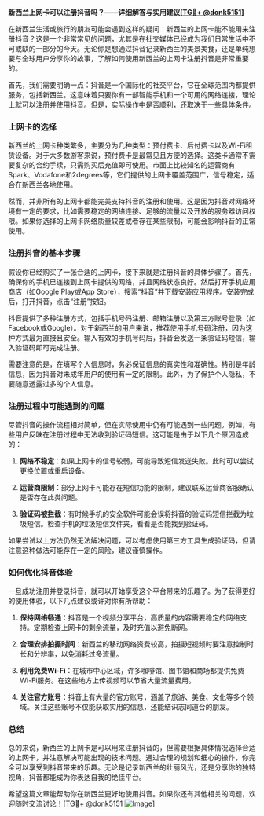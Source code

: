 **新西兰上网卡可以注册抖音吗？——详细解答与实用建议[[TG💪+ @donk5151](https://t.me/s/donk5151)]**

在新西兰生活或旅行的朋友可能会遇到这样的疑问：新西兰的上网卡能不能用来注册抖音？这是一个非常常见的问题，尤其是在社交媒体已经成为我们日常生活中不可或缺的一部分的今天。无论你是想通过抖音记录新西兰的美景美食，还是单纯想要与全球用户分享你的故事，了解如何使用新西兰的上网卡注册抖音是非常重要的。

首先，我们需要明确一点：抖音是一个国际化的社交平台，它在全球范围内都提供服务，包括新西兰。这意味着只要你有一部智能手机和一个可用的网络连接，理论上就可以注册并使用抖音。但是，实际操作中是否顺利，还取决于一些具体条件。

### **上网卡的选择**

新西兰的上网卡种类繁多，主要分为几种类型：预付费卡、后付费卡以及Wi-Fi租赁设备。对于大多数游客来说，预付费卡是最常见且方便的选择。这类卡通常不需要复杂的合约手续，只需购买后充值即可使用。市面上比较知名的运营商有Spark、Vodafone和2degrees等，它们提供的上网卡覆盖范围广，信号稳定，适合在新西兰各地使用。

然而，并非所有的上网卡都能完美支持抖音的注册和使用。这是因为抖音对网络环境有一定的要求，比如需要稳定的网络连接、足够的流量以及开放的服务器访问权限。如果你选择的上网卡网络质量较差或者存在某些限制，可能会影响抖音的正常使用。

### **注册抖音的基本步骤**

假设你已经购买了一张合适的上网卡，接下来就是注册抖音的具体步骤了。首先，确保你的手机已连接到上网卡提供的网络，并且网络状态良好。然后打开手机应用商店（如Google Play或App Store），搜索“抖音”并下载安装应用程序。安装完成后，打开抖音，点击“注册”按钮。

抖音提供了多种注册方式，包括手机号码注册、邮箱注册以及第三方账号登录（如Facebook或Google）。对于新西兰的用户来说，推荐使用手机号码注册，因为这种方式最为直接且安全。输入有效的手机号码后，抖音会发送一条验证码短信，输入验证码即可完成注册。

需要注意的是，在填写个人信息时，务必保证信息的真实性和准确性。特别是年龄信息，因为抖音对未成年用户的使用有一定的限制。此外，为了保护个人隐私，不要随意透露过多的个人信息。

### **注册过程中可能遇到的问题**

尽管抖音的操作流程相对简单，但在实际使用中仍有可能遇到一些问题。例如，有些用户反映在注册过程中无法收到验证码短信。这可能是由于以下几个原因造成的：

1. **网络不稳定**：如果上网卡的信号较弱，可能导致短信发送失败。此时可以尝试更换位置或重启设备。
   
2. **运营商限制**：部分上网卡可能存在短信功能的限制，建议联系运营商客服确认是否存在此类问题。

3. **验证码被拦截**：有时候手机的安全软件可能会误将抖音的验证码短信拦截为垃圾短信。检查手机的垃圾短信文件夹，看看是否能找到验证码。

如果尝试以上方法仍然无法解决问题，可以考虑使用第三方工具生成验证码，但请注意这种做法可能存在一定的风险，建议谨慎操作。

### **如何优化抖音体验**

一旦成功注册并登录抖音，就可以开始享受这个平台带来的乐趣了。为了获得更好的使用体验，以下几点建议或许对你有所帮助：

1. **保持网络畅通**：抖音是一个视频分享平台，高质量的内容需要稳定的网络支持。定期检查上网卡的剩余流量，及时充值以避免断网。

2. **合理安排拍摄时间**：新西兰的移动网络资费较高，拍摄短视频时要注意控制时长和分辨率，以免消耗过多流量。

3. **利用免费Wi-Fi**：在城市中心区域，许多咖啡馆、图书馆和商场都提供免费Wi-Fi服务。在这些地方上传视频可以节省大量流量费用。

4. **关注官方账号**：抖音上有大量的官方账号，涵盖了旅游、美食、文化等多个领域。关注这些账号不仅能获取实用的信息，还能结识志同道合的朋友。

### **总结**

总的来说，新西兰的上网卡是可以用来注册抖音的，但需要根据具体情况选择合适的上网卡，并注意解决可能出现的技术问题。通过合理的规划和细心的操作，你完全可以享受到抖音带来的乐趣。无论是记录新西兰的壮丽风光，还是分享你的独特视角，抖音都能成为你表达自我的绝佳平台。

希望这篇文章能帮助你在新西兰更好地使用抖音。如果你还有其他相关的问题，欢迎随时交流讨论！[[TG💪+ @donk5151](https://t.me/s/donk5151) ![Image](https://i.postimg.cc/rwNCRYN7/Snipaste-2025-04-30-17-27-05.png)]